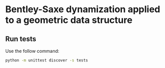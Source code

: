 # Bentley-Saxe dynamization applied to a geometric data structure

## Run tests

Use the follow command:

```sh
python -m unittest discover -s tests
```
